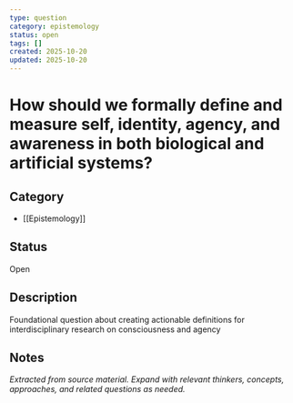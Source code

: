 ```yaml
---
type: question
category: epistemology
status: open
tags: []
created: 2025-10-20
updated: 2025-10-20
---
```


# How should we formally define and measure self, identity, agency, and awareness in both biological and artificial systems?

## Category

- [[Epistemology]]

## Status

Open

## Description

Foundational question about creating actionable definitions for interdisciplinary research on consciousness and agency

## Notes

*Extracted from source material. Expand with relevant thinkers, concepts, approaches, and related questions as needed.*
